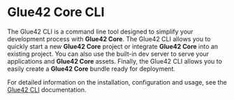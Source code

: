 # Glue42 Core CLI

The Glue42 CLI is a command line tool designed to simplify your development process with **Glue42 Core**. The Glue42 CLI allows you to quickly start a new **Glue42 Core** project or integrate **Glue42 Core** into an existing project. You can also use the built-in dev server to serve your applications and **Glue42 Core** assets. Finally, the Glue42 CLI allows you to easily create a **Glue42 Core** bundle ready for deployment.

For detailed information on the installation, configuration and usage, see the [Glue42 CLI](https://docs.glue42.com/core/core-concepts/cli/index.html) documentation.
